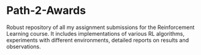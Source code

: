 # Path-2-Awards
Robust repository of all my assignment submissions for the Reinforcement Learning course. It includes implementations of various RL algorithms, experiments with different environments, detailed reports on results and observations.
